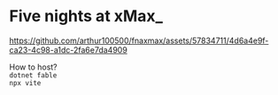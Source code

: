 # Five nights at xMax_

https://github.com/arthur100500/fnaxmax/assets/57834711/4d6a4e9f-ca23-4c98-a1dc-2fa6e7da4909

How to host? <br>
`dotnet fable` <br>
`npx vite` <br>
